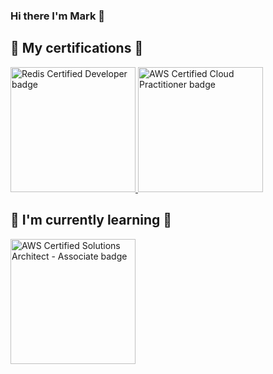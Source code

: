 ### Hi there I'm Mark 👋

## 📜 My certifications 📜

<p align="left">
  <a href="https://www.credential.net/9c18d864-cede-43b7-9469-a42dbbc8da09">
    <img src="https://api.accredible.com/v1/frontend/credential_website_embed_image/badge/58641228"
    alt="Redis Certified Developer badge"
    width="200">
  </a>
  <a href="https://www.credly.com/badges/7cf98e24-80c9-4d71-a78a-ee49d16edca1/public_url">
    <img src="https://images.credly.com/images/00634f82-b07f-4bbd-a6bb-53de397fc3a6/image.png"
    alt="AWS Certified Cloud Practitioner badge"
    width="200">
  </a>
</p>

## 🌱 I'm currently learning 🌱
<p align="left">
  <a href="https://aws.amazon.com/certification/certified-solutions-architect-associate/">
    <img src="https://d1.awsstatic.com/training-and-certification/certification-badges/AWS-Certified-Solutions-Architect-Associate_badge.3419559c682629072f1eb968d59dea0741772c0f.png"
    alt="AWS Certified Solutions Architect - Associate badge"
    width="200">
  </a>
</p>

<!--
**return-main/return-main** is a ✨ _special_ ✨ repository because its `README.md` (this file) appears on your GitHub profile.

Here are some ideas to get you started:

- 🔭 I’m currently working on ...
- 🌱 I’m currently learning ...
- 👯 I’m looking to collaborate on ...
- 🤔 I’m looking for help with ...
- 💬 Ask me about ...
- 📫 How to reach me: ...
- 😄 Pronouns: ...
- ⚡ Fun fact: ...
-->
